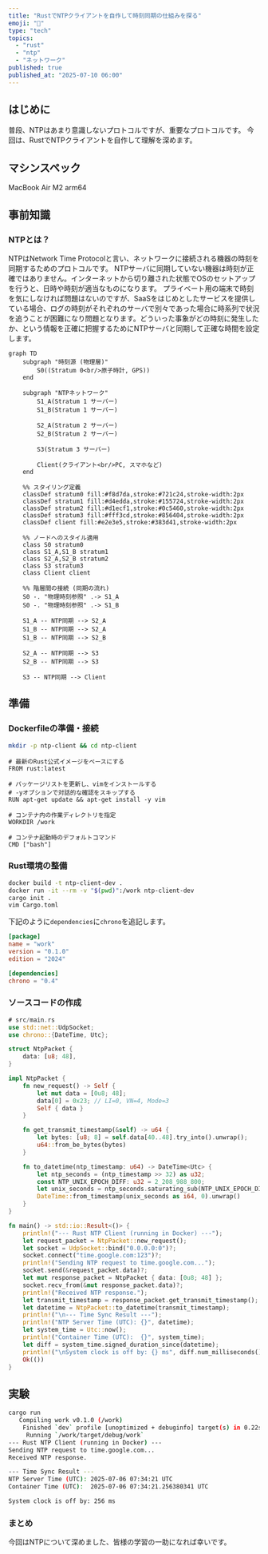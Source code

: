 ```yaml
---
title: "RustでNTPクライアントを自作して時刻同期の仕組みを探る"
emoji: "🧭"
type: "tech"
topics:
  - "rust"
  - "ntp"
  - "ネットワーク"
published: true
published_at: "2025-07-10 06:00"
---
```


## はじめに
普段、NTPはあまり意識しないプロトコルですが、重要なプロトコルです。
今回は、RustでNTPクライアントを自作して理解を深めます。

## マシンスペック
MacBook Air M2 arm64

## 事前知識
### NTPとは？
NTPはNetwork Time Protocolと言い、ネットワークに接続される機器の時刻を同期するためのプロトコルです。
NTPサーバに同期していない機器は時刻が正確ではありません。インターネットから切り離された状態でOSのセットアップを行うと、日時や時刻が適当なものになります。
プライベート用の端末で時刻を気にしなければ問題はないのですが、SaaSをはじめとしたサービスを提供している場合、ログの時刻がそれぞれのサーバで別々であった場合に時系列で状況を追うことが困難になり問題となります。どういった事象がどの時刻に発生したか、という情報を正確に把握するためにNTPサーバと同期して正確な時間を設定します。

```mermaid
graph TD
    subgraph "時刻源 (物理層)"
        S0((Stratum 0<br/>原子時計, GPS))
    end

    subgraph "NTPネットワーク"
        S1_A(Stratum 1 サーバー)
        S1_B(Stratum 1 サーバー)

        S2_A(Stratum 2 サーバー)
        S2_B(Stratum 2 サーバー)

        S3(Stratum 3 サーバー)

        Client(クライアント<br/>PC, スマホなど)
    end

    %% スタイリング定義
    classDef stratum0 fill:#f8d7da,stroke:#721c24,stroke-width:2px
    classDef stratum1 fill:#d4edda,stroke:#155724,stroke-width:2px
    classDef stratum2 fill:#d1ecf1,stroke:#0c5460,stroke-width:2px
    classDef stratum3 fill:#fff3cd,stroke:#856404,stroke-width:2px
    classDef client fill:#e2e3e5,stroke:#383d41,stroke-width:2px

    %% ノードへのスタイル適用
    class S0 stratum0
    class S1_A,S1_B stratum1
    class S2_A,S2_B stratum2
    class S3 stratum3
    class Client client

    %% 階層間の接続 (同期の流れ)
    S0 -. "物理時刻参照" .-> S1_A
    S0 -. "物理時刻参照" .-> S1_B

    S1_A -- NTP同期 --> S2_A
    S1_B -- NTP同期 --> S2_A
    S1_B -- NTP同期 --> S2_B

    S2_A -- NTP同期 --> S3
    S2_B -- NTP同期 --> S3

    S3 -- NTP同期 --> Client
```

## 準備
### Dockerfileの準備・接続
```bash
mkdir -p ntp-client && cd ntp-client
```
```docker
# 最新のRust公式イメージをベースにする
FROM rust:latest

# パッケージリストを更新し、vimをインストールする
# -yオプションで対話的な確認をスキップする
RUN apt-get update && apt-get install -y vim

# コンテナ内の作業ディレクトリを指定
WORKDIR /work

# コンテナ起動時のデフォルトコマンド
CMD ["bash"]
```
### Rust環境の整備
```bash
docker build -t ntp-client-dev .
docker run -it --rm -v "$(pwd)":/work ntp-client-dev
cargo init .
vim Cargo.toml
```
下記のように`dependencies`に`chrono`を追記します。
```toml
[package]
name = "work"
version = "0.1.0"
edition = "2024"

[dependencies]
chrono = "0.4"
```
### ソースコードの作成
```rust
# src/main.rs
use std::net::UdpSocket;
use chrono::{DateTime, Utc};

struct NtpPacket {
    data: [u8; 48],
}

impl NtpPacket {
    fn new_request() -> Self {
        let mut data = [0u8; 48];
        data[0] = 0x23; // LI=0, VN=4, Mode=3
        Self { data }
    }

    fn get_transmit_timestamp(&self) -> u64 {
        let bytes: [u8; 8] = self.data[40..48].try_into().unwrap();
        u64::from_be_bytes(bytes)
    }

    fn to_datetime(ntp_timestamp: u64) -> DateTime<Utc> {
        let ntp_seconds = (ntp_timestamp >> 32) as u32;
        const NTP_UNIX_EPOCH_DIFF: u32 = 2_208_988_800;
        let unix_seconds = ntp_seconds.saturating_sub(NTP_UNIX_EPOCH_DIFF);
        DateTime::from_timestamp(unix_seconds as i64, 0).unwrap()
    }
}

fn main() -> std::io::Result<()> {
    println!("--- Rust NTP Client (running in Docker) ---");
    let request_packet = NtpPacket::new_request();
    let socket = UdpSocket::bind("0.0.0.0:0")?;
    socket.connect("time.google.com:123")?;
    println!("Sending NTP request to time.google.com...");
    socket.send(&request_packet.data)?;
    let mut response_packet = NtpPacket { data: [0u8; 48] };
    socket.recv_from(&mut response_packet.data)?;
    println!("Received NTP response.");
    let transmit_timestamp = response_packet.get_transmit_timestamp();
    let datetime = NtpPacket::to_datetime(transmit_timestamp);
    println!("\n--- Time Sync Result ---");
    println!("NTP Server Time (UTC): {}", datetime);
    let system_time = Utc::now();
    println!("Container Time (UTC):  {}", system_time);
    let diff = system_time.signed_duration_since(datetime);
    println!("\nSystem clock is off by: {} ms", diff.num_milliseconds());
    Ok(())
}
```

## 実験
```bash
cargo run
   Compiling work v0.1.0 (/work)
    Finished `dev` profile [unoptimized + debuginfo] target(s) in 0.22s
     Running `/work/target/debug/work`
--- Rust NTP Client (running in Docker) ---
Sending NTP request to time.google.com...
Received NTP response.

--- Time Sync Result ---
NTP Server Time (UTC): 2025-07-06 07:34:21 UTC
Container Time (UTC):  2025-07-06 07:34:21.256380341 UTC

System clock is off by: 256 ms
```

### まとめ
今回はNTPについて深めました、皆様の学習の一助になれば幸いです。